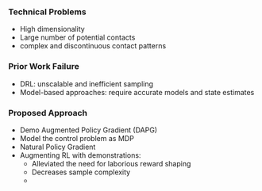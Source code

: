 ### Technical Problems
- High dimensionality
- Large number of potential contacts
- complex and discontinuous contact patterns
### Prior Work Failure
- DRL: unscalable and inefficient sampling
- Model-based approaches: require accurate models and state estimates

### Proposed Approach
- Demo Augmented Policy Gradient (DAPG)
- Model the control problem as MDP
- Natural Policy Gradient
- Augmenting RL with demonstrations:
	- Alleviated the need for laborious reward shaping
	- Decreases sample complexity
	- 
